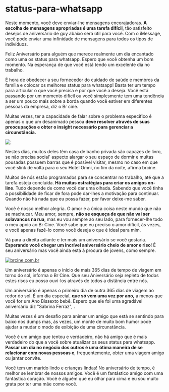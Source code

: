 # status-para-whatsapp
Neste momento, você deve enviar-lhe mensagens encorajadoras. **A escolha de mensagens apropriadas é uma tarefa difícil**, tão satisfeito desejos de aniversário de guy abaixo será útil para você. Com o iMessage, você pode enviar uma infinidade de mensagens para todos os tipos de indivíduos.

Feliz Aniversário para alguém que merece realmente um dia encantado como uma os status para whatsapp. Espero que você obtenha um bom momento. Na esperança de que você está tendo um excelente dia no trabalho.

É hora de obedecer a seu fornecedor do cuidado de saúde e membros da família e colocar os melhores status para whatsapp! Basta ter um tempo para articular o que você precisa e por que você a deseja. Você está passando por um momento difícil ou você simplesmente tem uma tendência a ser um pouco mais sobre a borda quando você estiver em diferentes pessoas da empresa, diz o Br cine.

Muitas vezes, ter a capacidade de falar sobre o problema específico é apenas o que um desanimado pessoa **deve resolver através de suas preocupações e obter o insight necessário para gerenciar a circunstância.**

![](https://www.linksdegrupos.com/wp-content/uploads/2017/08/Link-de-grupo-sobre-frases-e-versos-no-Whatsapp.png)

Nestes dias, muitos deles têm casa de banho privada são capazes de livro, se não precisa social' aspecto alargar o seu espaço de dormir e muitas pousadas possuem barras que é possível visitar, mesmo no caso em que você slink de volta para o seu Hotel Omni, no fim da noite, afirma brcine.

Muitos de nós estão programados para se concentrar no trabalho, até que a tarefa esteja concluída. **Há muitas estratégias para criar os amigos on-line**. Tudo depende de como você dar uma olhada. Sabendo que você tinha a possibilidade de ficar de fora pode dar-lhes a motivação para continuar. Quando não há nada que eu possa fazer, por favor deixe-me saber.

Você é nosso melhor alegria. O amor é a única coisa neste mundo que não se machucar. Meu amor, sempre, **não se esqueça de que não vai ser solavancos na rua**, mas eu vou sempre ao seu lado, para fornecer-lhe todo o meu apoio ao Br Cine. Você sabe que eu preciso o amor difícil, às vezes, e você apenas fazê-lo como você deseja o que é ideal para mim.

Vá para a direita adiante e ter mais um aniversário se você gostaria. **Esperando você chegar um incrível aniversário cheio de amor e riso**! É seu aniversário mas você ainda está à procura de jovens, como sempre.

[![brcine.com.br](https://i.pinimg.com/736x/8a/a5/f3/8aa5f346bce14d4ee71a59ab114145c8--status.jpg)](http://brcine.com.br/frases-e-status-para-whatsapp/)

Um aniversário é apenas o início de mais 365 dias de tempo de viagem em torno do sol, informa o Br Cine. Que seu Aniversário seja repleto de todos estes risos eu posso ouvi-los através de todos a distância entre nós.

Um aniversário é apenas o primeiro dia de outra 365 dias de viagem ao redor do sol. É um dia especial, **que só vem uma vez por ano,** a menos que você for um Ano Bissexto bebê. Espero que ele foi uma agradável aniversário diz "Sabrina Ferraz", .

Muitas vezes é um desafio para animar um amigo que está se sentindo para baixo nos dumps mas, às vezes, um monte de muito bom humor pode ajudar a mudar o modo de exibição de uma circunstância.

Você é um amigo que tentou e verdadeiro, não há amigo que é mais verdadeiro do que a você sobre atualizar os seus status para whatsapp. **Passar um dia no negócio dos outros é uma ótima maneira de se relacionar com novas pessoas e**, frequentemente, obter uma viagem amigo ou jantar convite.

Você tem um marido lindo e crianças lindas! No aniversário de tempo, é melhor se lembrar de nossos amigos. Você é um fantástico amigo com uma fantástica coração. Você é alguém que eu olhar para cima e eu sou muito grata por ter uma mãe como você.
